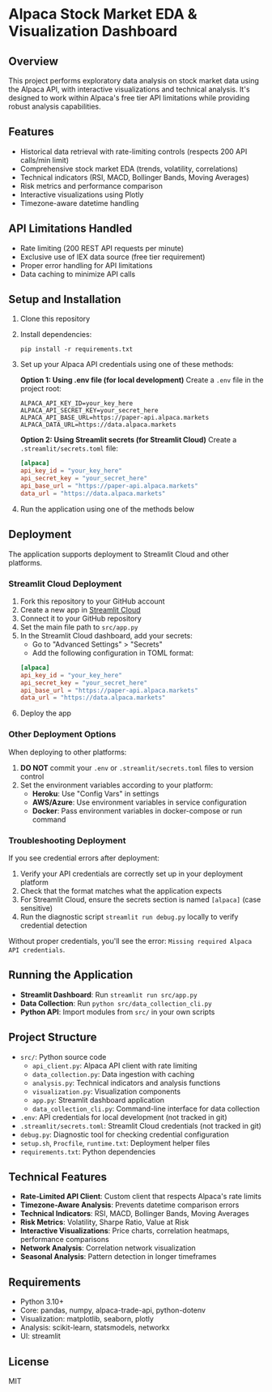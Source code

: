 # Alpaca Stock Market EDA & Visualization Dashboard

## Overview
This project performs exploratory data analysis on stock market data using the Alpaca API, with interactive visualizations and technical analysis. It's designed to work within Alpaca's free tier API limitations while providing robust analysis capabilities.

## Features
- Historical data retrieval with rate-limiting controls (respects 200 API calls/min limit)
- Comprehensive stock market EDA (trends, volatility, correlations)
- Technical indicators (RSI, MACD, Bollinger Bands, Moving Averages)
- Risk metrics and performance comparison
- Interactive visualizations using Plotly
- Timezone-aware datetime handling

## API Limitations Handled
- Rate limiting (200 REST API requests per minute)
- Exclusive use of IEX data source (free tier requirement)
- Proper error handling for API limitations
- Data caching to minimize API calls

## Setup and Installation
1. Clone this repository
2. Install dependencies:
   ```
   pip install -r requirements.txt
   ```
3. Set up your Alpaca API credentials using one of these methods:
   
   **Option 1: Using .env file (for local development)**
   Create a `.env` file in the project root:
   ```
   ALPACA_API_KEY_ID=your_key_here
   ALPACA_API_SECRET_KEY=your_secret_here
   ALPACA_API_BASE_URL=https://paper-api.alpaca.markets
   ALPACA_DATA_URL=https://data.alpaca.markets
   ```
   
   **Option 2: Using Streamlit secrets (for Streamlit Cloud)**
   Create a `.streamlit/secrets.toml` file:
   ```toml
   [alpaca]
   api_key_id = "your_key_here"
   api_secret_key = "your_secret_here"
   api_base_url = "https://paper-api.alpaca.markets"
   data_url = "https://data.alpaca.markets"
   ```

4. Run the application using one of the methods below

## Deployment
The application supports deployment to Streamlit Cloud and other platforms.

### Streamlit Cloud Deployment
1. Fork this repository to your GitHub account
2. Create a new app in [Streamlit Cloud](https://share.streamlit.io/)
3. Connect it to your GitHub repository
4. Set the main file path to `src/app.py`
5. In the Streamlit Cloud dashboard, add your secrets:
   - Go to "Advanced Settings" > "Secrets"
   - Add the following configuration in TOML format:
   ```toml
   [alpaca]
   api_key_id = "your_key_here"
   api_secret_key = "your_secret_here"
   api_base_url = "https://paper-api.alpaca.markets"
   data_url = "https://data.alpaca.markets"
   ```
6. Deploy the app

### Other Deployment Options
When deploying to other platforms:

1. **DO NOT** commit your `.env` or `.streamlit/secrets.toml` files to version control
2. Set the environment variables according to your platform:
   - **Heroku**: Use "Config Vars" in settings
   - **AWS/Azure**: Use environment variables in service configuration
   - **Docker**: Pass environment variables in docker-compose or run command

### Troubleshooting Deployment
If you see credential errors after deployment:

1. Verify your API credentials are correctly set up in your deployment platform
2. Check that the format matches what the application expects
3. For Streamlit Cloud, ensure the secrets section is named `[alpaca]` (case sensitive)
4. Run the diagnostic script `streamlit run debug.py` locally to verify credential detection

Without proper credentials, you'll see the error: `Missing required Alpaca API credentials`.

## Running the Application
- **Streamlit Dashboard**: Run `streamlit run src/app.py`
- **Data Collection**: Run `python src/data_collection_cli.py`
- **Python API**: Import modules from `src/` in your own scripts

## Project Structure
- `src/`: Python source code
  - `api_client.py`: Alpaca API client with rate limiting
  - `data_collection.py`: Data ingestion with caching
  - `analysis.py`: Technical indicators and analysis functions
  - `visualization.py`: Visualization components
  - `app.py`: Streamlit dashboard application
  - `data_collection_cli.py`: Command-line interface for data collection
- `.env`: API credentials for local development (not tracked in git)
- `.streamlit/secrets.toml`: Streamlit Cloud credentials (not tracked in git)
- `debug.py`: Diagnostic tool for checking credential configuration
- `setup.sh`, `Procfile`, `runtime.txt`: Deployment helper files
- `requirements.txt`: Python dependencies

## Technical Features
- **Rate-Limited API Client**: Custom client that respects Alpaca's rate limits
- **Timezone-Aware Analysis**: Prevents datetime comparison errors
- **Technical Indicators**: RSI, MACD, Bollinger Bands, Moving Averages
- **Risk Metrics**: Volatility, Sharpe Ratio, Value at Risk
- **Interactive Visualizations**: Price charts, correlation heatmaps, performance comparisons
- **Network Analysis**: Correlation network visualization
- **Seasonal Analysis**: Pattern detection in longer timeframes

## Requirements
- Python 3.10+
- Core: pandas, numpy, alpaca-trade-api, python-dotenv
- Visualization: matplotlib, seaborn, plotly
- Analysis: scikit-learn, statsmodels, networkx
- UI: streamlit

## License
MIT
